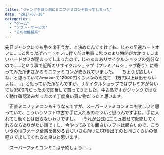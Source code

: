```yaml
---
title: "ジャンクを買う前にミニファミコンを買ってしまった"
date: "2017-07-16"
categories: 
  - "ゲーム"
  - "ソフト・サービス"
  - "その他機械系"
---
```


先日ジャンクにでも手を出そうか、と決めたんですけども、じゃあ早速ハードオフに……と思った所ハードオフに行く前の用事に思ったより時間がかかってしまいハードオフが閉まってしまったので、じゃあまあリサイクルショップの気分なので……という事で近所のリサイクルショップ（プレミアムショップ寄り）に寄ってみた所まさかのミニファミコンが売られていました。 　ちょうど欲しいな、と思っていてAmazonで12000円くらいなのを見て「1万円以上は出せないよね……」と思っていた所なんですが、リサイクルショップではプレミアが付いても9500円だったので即断して買ってきました。中古品ですがジャンクではなく動作確認済みだったので丁度良い買い物だったと思います。

　正直ミニファミコンもそうなんですが、スーパーファミコンミニも欲しいと思っていて、こういうソフト中古で手に入れるのキツいと思うんですよね。手に入れても動くとは限らないわけですし。 　それが公式にエミュ載せて販売してくれるならありがたい話ですし、今やってみても面白いソフトは面白いので、こういうのはフォーク全集を集めるおじいさん向けにCDを出すのと同じくらいの気軽さで出してくれると良いと思います。

　スーパーファミコンミニは予約しよう……。

